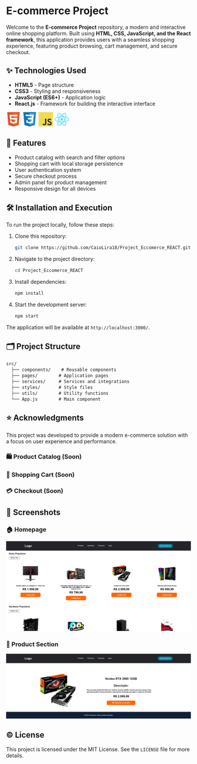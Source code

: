 # E-commerce Project
Welcome to the **E-commerce Project** repository, a modern and interactive online shopping platform. Built using **HTML, CSS, JavaScript, and the React framework**, this application provides users with a seamless shopping experience, featuring product browsing, cart management, and secure checkout.

## ✨ Technologies Used
- **HTML5** - Page structure
- **CSS3** - Styling and responsiveness
- **JavaScript (ES6+)** - Application logic
- **React.js** - Framework for building the interactive interface

<img src="https://raw.githubusercontent.com/devicons/devicon/master/icons/html5/html5-original.svg" alt="HTML5" width="40" height="40"/> <img src="https://raw.githubusercontent.com/devicons/devicon/master/icons/css3/css3-original.svg" alt="CSS3" width="40" height="40"/> <img src="https://raw.githubusercontent.com/devicons/devicon/master/icons/javascript/javascript-original.svg" alt="JavaScript" width="40" height="40"/> <img src="https://raw.githubusercontent.com/devicons/devicon/master/icons/react/react-original.svg" alt="React" width="40" height="40"/>

## 🔧 Features
- Product catalog with search and filter options
- Shopping cart with local storage persistence
- User authentication system
- Secure checkout process
- Admin panel for product management
- Responsive design for all devices

## 🛠 Installation and Execution
To run the project locally, follow these steps:

1. Clone this repository:
   ```sh
   git clone https://github.com/CaioLira18/Project_Eccomerce_REACT.git
   ```
2. Navigate to the project directory:
   ```sh
   cd Project_Eccomerce_REACT
   ```
3. Install dependencies:
   ```sh
   npm install
   ```
4. Start the development server:
   ```sh
   npm start
   ```
The application will be available at `http://localhost:3000/`.

## 🗂️ Project Structure
```
src/
  ├── components/    # Reusable components
  ├── pages/        # Application pages
  ├── services/     # Services and integrations
  ├── styles/       # Style files
  ├── utils/        # Utility functions
  └── App.js        # Main component
```

## ⭐ Acknowledgments
This project was developed to provide a modern e-commerce solution with a focus on user experience and performance.

### 🛍️ Product Catalog  (Soon)

### 🛒 Shopping Cart  (Soon)

### 💳 Checkout  (Soon)
## 📸 Screenshots
### 🏠 Homepage  
<img src="/images/1.png" alt="Homepage" width="600"/>

### 📰 Product Section  
<img src="/images/2.png" alt="Notice Section 2" width="600"/>

## © License
This project is licensed under the MIT License. See the `LICENSE` file for more details.
